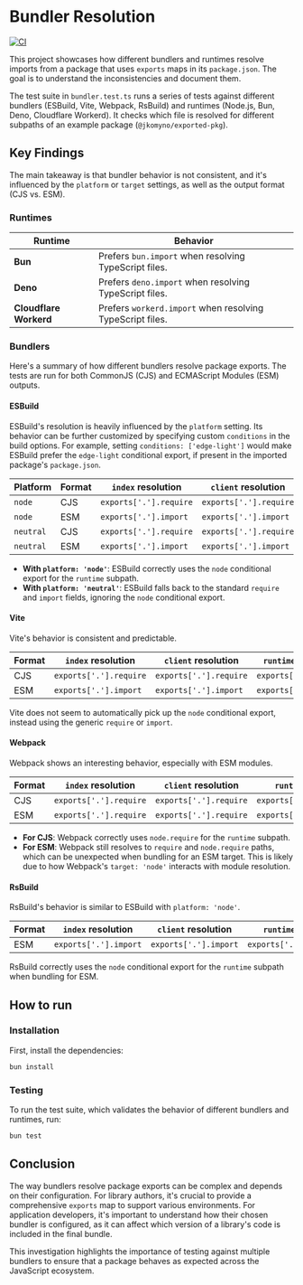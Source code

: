 # Bundler Resolution

[![CI](https://github.com/jkomyno/bundler-resolution/actions/workflows/ci.yml/badge.svg)](https://github.com/jkomyno/bundler-resolution/actions/workflows/ci.yml)

This project showcases how different bundlers and runtimes resolve imports from a package that uses `exports` maps in its `package.json`. The goal is to understand the inconsistencies and document them.

The test suite in `bundler.test.ts` runs a series of tests against different bundlers (ESBuild, Vite, Webpack, RsBuild) and runtimes (Node.js, Bun, Deno, Cloudflare Workerd). It checks which file is resolved for different subpaths of an example package (`@jkomyno/exported-pkg`).

## Key Findings

The main takeaway is that bundler behavior is not consistent, and it's influenced by the `platform` or `target` settings, as well as the output format (CJS vs. ESM).

### Runtimes

| Runtime | Behavior |
| --- | --- |
| **Bun** | Prefers `bun.import` when resolving TypeScript files. |
| **Deno** | Prefers `deno.import` when resolving TypeScript files. |
| **Cloudflare Workerd** | Prefers `workerd.import` when resolving TypeScript files. |

### Bundlers

Here's a summary of how different bundlers resolve package exports. The tests are run for both CommonJS (CJS) and ECMAScript Modules (ESM) outputs.

#### ESBuild

ESBuild's resolution is heavily influenced by the `platform` setting. Its behavior can be further customized by specifying custom `conditions` in the build options. For example, setting `conditions: ['edge-light']` would make ESBuild prefer the `edge-light` conditional export, if present in the imported package's `package.json`.

| Platform | Format | `index` resolution | `client` resolution | `runtime` resolution |
| --- | --- | --- | --- | --- |
| `node` | CJS | `exports['.'].require` | `exports['.'].require` | `exports['.'].node.require` |
| `node` | ESM | `exports['.'].import` | `exports['.'].import` | `exports['.'].node.import` |
| `neutral` | CJS | `exports['.'].require` | `exports['.'].require` | `exports['.'].require` |
| `neutral` | ESM | `exports['.'].import` | `exports['.'].import` | `exports['.'].import` |

- **With `platform: 'node'`**: ESBuild correctly uses the `node` conditional export for the `runtime` subpath.
- **With `platform: 'neutral'`**: ESBuild falls back to the standard `require` and `import` fields, ignoring the `node` conditional export.

#### Vite

Vite's behavior is consistent and predictable.

| Format | `index` resolution | `client` resolution | `runtime` resolution |
| --- | --- | --- | --- |
| CJS | `exports['.'].require` | `exports['.'].require` | `exports['.'].require` |
| ESM | `exports['.'].import` | `exports['.'].import` | `exports['.'].import` |

Vite does not seem to automatically pick up the `node` conditional export, instead using the generic `require` or `import`.

#### Webpack

Webpack shows an interesting behavior, especially with ESM modules.

| Format | `index` resolution | `client` resolution | `runtime` resolution |
| --- | --- | --- | --- |
| CJS | `exports['.'].require` | `exports['.'].require` | `exports['.'].node.require` |
| ESM | `exports['.'].require` | `exports['.'].require` | `exports['.'].node.require` |

- **For CJS**: Webpack correctly uses `node.require` for the `runtime` subpath.
- **For ESM**: Webpack still resolves to `require` and `node.require` paths, which can be unexpected when bundling for an ESM target. This is likely due to how Webpack's `target: 'node'` interacts with module resolution.

#### RsBuild

RsBuild's behavior is similar to ESBuild with `platform: 'node'`.

| Format | `index` resolution | `client` resolution | `runtime` resolution |
| --- | --- | --- | --- |
| ESM | `exports['.'].import` | `exports['.'].import` | `exports['.'].node.import` |

RsBuild correctly uses the `node` conditional export for the `runtime` subpath when bundling for ESM.

## How to run

### Installation

First, install the dependencies:

```bash
bun install
```

### Testing

To run the test suite, which validates the behavior of different bundlers and runtimes, run:

```bash
bun test
```

## Conclusion

The way bundlers resolve package exports can be complex and depends on their configuration. For library authors, it's crucial to provide a comprehensive `exports` map to support various environments. For application developers, it's important to understand how their chosen bundler is configured, as it can affect which version of a library's code is included in the final bundle.

This investigation highlights the importance of testing against multiple bundlers to ensure that a package behaves as expected across the JavaScript ecosystem.
